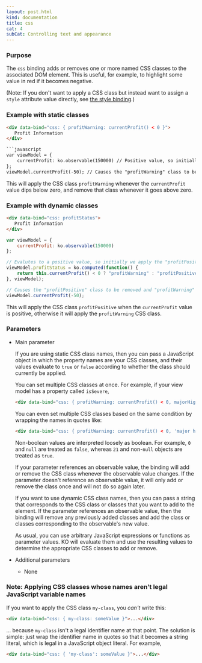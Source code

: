 ```yaml
---
layout: post.html
kind: documentation
title: css
cat: 4
subCat: Controlling text and appearance
---
```


### Purpose
The `css` binding adds or removes one or more named CSS classes to the associated DOM element. This is useful, for example, to highlight some value in red if it becomes negative.

(Note: If you don't want to apply a CSS class but instead want to assign a `style` attribute value directly, see [the style binding](style-binding.html).)

### Example with static classes
```html
<div data-bind="css: { profitWarning: currentProfit() < 0 }">
   Profit Information
</div>

```javascript
var viewModel = {
    currentProfit: ko.observable(150000) // Positive value, so initially we don't apply the "profitWarning" class
};
viewModel.currentProfit(-50); // Causes the "profitWarning" class to be applied
```

This will apply the CSS class `profitWarning` whenever the `currentProfit` value dips below zero, and remove that class whenever it goes above zero.

### Example with dynamic classes
```html
<div data-bind="css: profitStatus">
   Profit Information
</div>
```

```javascript
var viewModel = {
    currentProfit: ko.observable(150000)
};

// Evalutes to a positive value, so initially we apply the "profitPositive" class
viewModel.profitStatus = ko.computed(function() {
    return this.currentProfit() < 0 ? "profitWarning" : "profitPositive";
}, viewModel);

// Causes the "profitPositive" class to be removed and "profitWarning" class to be added
viewModel.currentProfit(-50);
```

This will apply the CSS class `profitPositive` when the `currentProfit` value is positive, otherwise it will apply the `profitWarning` CSS class.

### Parameters

 * Main parameter

   If you are using static CSS class names, then you can pass a JavaScript object in which the property names are your CSS classes, and their values evaluate to `true` or `false` according to whether the class should currently be applied.

   You can set multiple CSS classes at once. For example, if your view model has a property called `isSevere`,

    ```html
    <div data-bind="css: { profitWarning: currentProfit() < 0, majorHighlight: isSevere }">
    ```
   You can even set multiple CSS classes based on the same condition by wrapping the names in quotes like:

    ```html
    <div data-bind="css: { profitWarning: currentProfit() < 0, 'major highlight': isSevere }">
    ```

   Non-boolean values are interpreted loosely as boolean. For example, `0` and `null` are treated as `false`, whereas `21` and non-`null` objects are treated as `true`.

   If your parameter references an observable value, the binding will add or remove the CSS class whenever the observable value changes. If the parameter doesn't reference an observable value, it will only add or remove the class once and will not do so again later.

   If you want to use dynamic CSS class names, then you can pass a string that corresponds to the CSS class or classes that you want to add to the element. If the parameter references an observable value, then the binding will remove any previously added classes and add the class or classes corresponding to the observable's new value.

   As usual, you can use arbitrary JavaScript expressions or functions as parameter values. KO will evaluate them and use the resulting values to determine the appropriate CSS classes to add or remove.

 * Additional parameters

   * None

### Note: Applying CSS classes whose names aren't legal JavaScript variable names

If you want to apply the CSS class `my-class`, you *can't* write this:

```html
<div data-bind="css: { my-class: someValue }">...</div>
```

... because `my-class` isn't a legal identifier name at that point. The solution is simple: just wrap the identifier name in quotes so that it becomes a string literal, which is legal in a JavaScript object literal. For example,

```html
<div data-bind="css: { 'my-class': someValue }">...</div>
```
